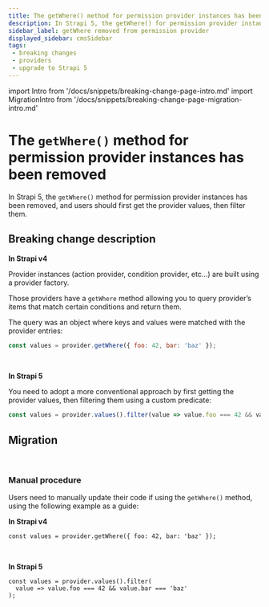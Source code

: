 ```yaml
---
title: The getWhere() method for permission provider instances has been removed
description: In Strapi 5, the getWhere() for permission provider instances has been removed, and users should use provider.values().filter() to replace it.
sidebar_label: getWhere removed from permission provider
displayed_sidebar: cmsSidebar
tags:
 - breaking changes
 - providers
 - upgrade to Strapi 5
---
```


import Intro from '/docs/snippets/breaking-change-page-intro.md'
import MigrationIntro from '/docs/snippets/breaking-change-page-migration-intro.md'

# The `getWhere()` method for permission provider instances has been removed

In Strapi 5, the `getWhere()` method for permission provider instances has been removed, and users should first get the provider values, then filter them.

<Intro />
<BreakingChangeIdCard plugins />

## Breaking change description

**In Strapi v4**

Provider instances (action provider, condition provider, etc…) are built using a provider factory.

Those providers have a `getWhere` method allowing you to query provider’s items that match certain conditions and return them.

The query was an object where keys and values were matched with the provider entries:

```js
const values = provider.getWhere({ foo: 42, bar: 'baz' });
```

<br/>

**In Strapi 5**

You need to adopt a more conventional approach by first getting the provider values, then filtering them using a custom predicate:

```js
const values = provider.values().filter(value => value.foo === 42 && value.bar === 'baz');
```

## Migration

<br/>

### Manual procedure

Users need to manually update their code if using the `getWhere()` method, using the following example as a guide:

**In Strapi v4**

```tsx
const values = provider.getWhere({ foo: 42, bar: 'baz' });
```

<br/>

**In Strapi 5**

```tsx
const values = provider.values().filter(
  value => value.foo === 42 && value.bar === 'baz'
);
```

